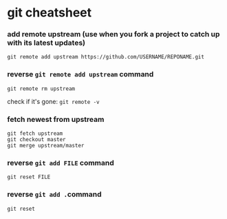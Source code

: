 # git cheatsheet

### add remote upstream (use when you fork a project to catch up with its latest updates)
```
git remote add upstream https://github.com/USERNAME/REPONAME.git
```

### reverse `git remote add upstream` command
`git remote rm upstream`

check if it's gone: `git remote -v`

### fetch newest from upstream
```
git fetch upstream
git checkout master
git merge upstream/master
```

### reverse `git add FILE` command
```
git reset FILE
```

### reverse `git add .`command
```
git reset
```

